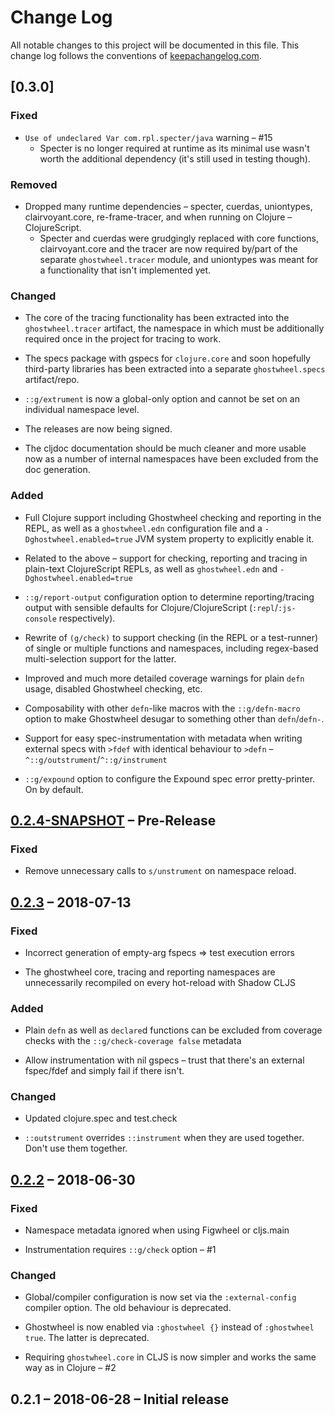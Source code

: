 # Change Log
All notable changes to this project will be documented in this file. This change log follows the conventions of [keepachangelog.com](http://keepachangelog.com/).

## [0.3.0] 

### Fixed

- `Use of undeclared Var com.rpl.specter/java` warning – #15
  - Specter is no longer required at runtime as its minimal use wasn't worth the additional dependency (it's still used in testing though). 

### Removed

- Dropped many runtime dependencies – specter, cuerdas, uniontypes, clairvoyant.core, re-frame-tracer, and when running on Clojure – ClojureScript.
  - Specter and cuerdas were grudgingly replaced with core functions, clairvoyant.core and the tracer are now required by/part of the separate `ghostwheel.tracer` module, and uniontypes was meant for a functionality that isn't implemented yet.

### Changed

- The core of the tracing functionality has been extracted into the `ghostwheel.tracer` artifact, the namespace in which must be additionally required once in the project for tracing to work.

- The specs package with gspecs for `clojure.core` and soon hopefully third-party libraries has been extracted into a separate `ghostwheel.specs` artifact/repo.

- `::g/extrument` is now a global-only option and cannot be set on an individual namespace level.

- The releases are now being signed.

- The cljdoc documentation should be much cleaner and more usable now as a number of internal namespaces have been excluded from the doc generation.

### Added

- Full Clojure support including Ghostwheel checking and reporting in the REPL, as well as a `ghostwheel.edn` configuration file and a `-Dghostwheel.enabled=true` JVM system property to explicitly enable it.

- Related to the above – support for checking, reporting and tracing in plain-text ClojureScript REPLs, as well as `ghostwheel.edn` and `-Dghostwheel.enabled=true` 

- `::g/report-output` configuration option to determine reporting/tracing output with sensible defaults for Clojure/ClojureScript (`:repl`/`:js-console` respectively).

- Rewrite of `(g/check)` to support checking (in the REPL or a test-runner) of single or multiple functions and namespaces, including regex-based multi-selection support for the latter.

- Improved and much more detailed coverage warnings for plain `defn` usage, disabled Ghostwheel checking, etc.

- Composability with other `defn`-like macros with the `::g/defn-macro` option to make Ghostwheel desugar to something other than `defn`/`defn-`.

- Support for easy spec-instrumentation with metadata when writing external specs with `>fdef` with identical behaviour to `>defn` – `^::g/outstrument`/`^::g/instrument`

- `::g/expound` option to configure the Expound spec error pretty-printer. On by default.


## [0.2.4-SNAPSHOT] – Pre-Release

### Fixed

- Remove unnecessary calls to `s/unstrument` on namespace reload.

## [0.2.3] – 2018-07-13

### Fixed

- Incorrect generation of empty-arg fspecs => test execution errors

- The ghostwheel core, tracing and reporting namespaces are unnecessarily recompiled on every hot-reload with Shadow CLJS

### Added

- Plain `defn` as well as `declare`d functions can be excluded from coverage checks with the `::g/check-coverage false` metadata

- Allow instrumentation with nil gspecs – trust that there's an external fspec/fdef and simply fail if there isn't.

### Changed

- Updated clojure.spec and test.check

- `::outstrument` overrides `::instrument` when they are used together. Don't use them together. 

## [0.2.2] – 2018-06-30

### Fixed

- Namespace metadata ignored when using Figwheel or cljs.main

- Instrumentation requires `::g/check` option – #1

### Changed

- Global/compiler configuration is now set via the `:external-config` compiler option. The old behaviour is deprecated.

- Ghostwheel is now enabled via `:ghostwheel {}` instead of `:ghostwheel true`. The latter is deprecated.

- Requiring `ghostwheel.core` in CLJS is now simpler and works the same way as in Clojure – #2

## 0.2.1 – 2018-06-28 – Initial release

[0.3.0-SNAPSHOT]: https://github.com/gnl/ghostwheel/compare/v0.2.3...HEAD
[0.2.4-SNAPSHOT]: https://github.com/gnl/ghostwheel/compare/v0.2.3...HEAD
[0.2.3]: https://github.com/gnl/ghostwheel/compare/v0.2.2...v0.2.3
[0.2.2]: https://github.com/gnl/ghostwheel/compare/v0.2.1...v0.2.2
